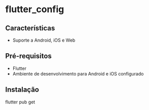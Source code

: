 # flutter_config

## Características

- Suporte a Android, iOS e Web

## Pré-requisitos

- Flutter
- Ambiente de desenvolvimento para Android e iOS configurado

## Instalação

flutter pub get

